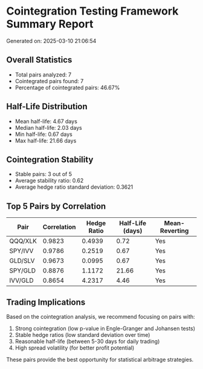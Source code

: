 # Cointegration Testing Framework Summary Report

Generated on: 2025-03-10 21:06:54

## Overall Statistics

- Total pairs analyzed: 7
- Cointegrated pairs found: 7
- Percentage of cointegrated pairs: 46.67%

## Half-Life Distribution

- Mean half-life: 4.67 days
- Median half-life: 2.03 days
- Min half-life: 0.67 days
- Max half-life: 21.66 days

## Cointegration Stability

- Stable pairs: 3 out of 5
- Average stability ratio: 0.62
- Average hedge ratio standard deviation: 0.3621

## Top 5 Pairs by Correlation

| Pair | Correlation | Hedge Ratio | Half-Life (days) | Mean-Reverting |
|------|-------------|-------------|------------------|----------------|
| QQQ/XLK | 0.9823 | 0.4939 | 0.72 | Yes |
| SPY/IVV | 0.9786 | 0.2519 | 0.67 | Yes |
| GLD/SLV | 0.9673 | 0.0995 | 0.67 | Yes |
| SPY/GLD | 0.8876 | 1.1172 | 21.66 | Yes |
| IVV/GLD | 0.8654 | 4.2317 | 4.46 | Yes |

## Trading Implications

Based on the cointegration analysis, we recommend focusing on pairs with:

1. Strong cointegration (low p-value in Engle-Granger and Johansen tests)
2. Stable hedge ratios (low standard deviation over time)
3. Reasonable half-life (between 5-30 days for daily trading)
4. High spread volatility (for better profit potential)

These pairs provide the best opportunity for statistical arbitrage strategies.
